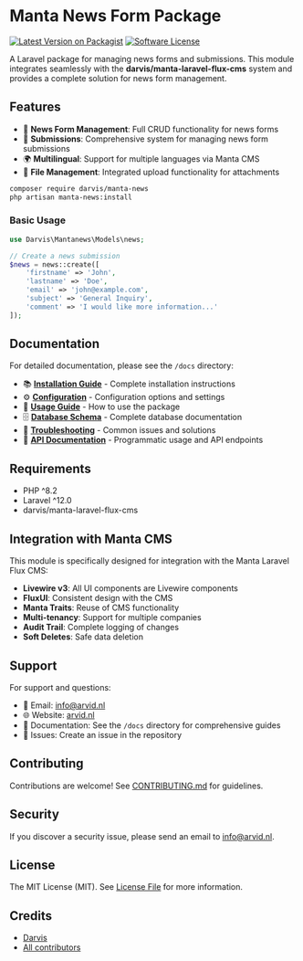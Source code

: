 # Manta News Form Package

[![Latest Version on Packagist](https://img.shields.io/packagist/v/darvis/manta-news.svg?style=flat-square)](https://packagist.org/packages/darvis/manta-news)
[![Software License](https://img.shields.io/badge/license-MIT-brightgreen.svg?style=flat-square)](LICENSE.md)

A Laravel package for managing news forms and submissions. This module integrates seamlessly with the **darvis/manta-laravel-flux-cms** system and provides a complete solution for news form management.

## Features

- 📝 **News Form Management**: Full CRUD functionality for news forms
- 📨 **Submissions**: Comprehensive system for managing news form submissions
- 🌍 **Multilingual**: Support for multiple languages via Manta CMS
- 📁 **File Management**: Integrated upload functionality for attachments

```bash
composer require darvis/manta-news
php artisan manta-news:install
```

### Basic Usage

```php
use Darvis\Mantanews\Models\news;

// Create a news submission
$news = news::create([
    'firstname' => 'John',
    'lastname' => 'Doe',
    'email' => 'john@example.com',
    'subject' => 'General Inquiry',
    'comment' => 'I would like more information...'
]);
```

## Documentation

For detailed documentation, please see the `/docs` directory:

- 📚 **[Installation Guide](docs/installation.md)** - Complete installation instructions
- ⚙️ **[Configuration](docs/configuration.md)** - Configuration options and settings
- 🚀 **[Usage Guide](docs/usage.md)** - How to use the package
- 🗄️ **[Database Schema](docs/database.md)** - Complete database documentation
- 🔧 **[Troubleshooting](docs/troubleshooting.md)** - Common issues and solutions
- 🔌 **[API Documentation](docs/api.md)** - Programmatic usage and API endpoints

## Requirements

- PHP ^8.2
- Laravel ^12.0
- darvis/manta-laravel-flux-cms

## Integration with Manta CMS

This module is specifically designed for integration with the Manta Laravel Flux CMS:

- **Livewire v3**: All UI components are Livewire components
- **FluxUI**: Consistent design with the CMS
- **Manta Traits**: Reuse of CMS functionality
- **Multi-tenancy**: Support for multiple companies
- **Audit Trail**: Complete logging of changes
- **Soft Deletes**: Safe data deletion

## Support

For support and questions:

- 📧 Email: info@arvid.nl
- 🌐 Website: [arvid.nl](https://arvid.nl)
- 📖 Documentation: See the `/docs` directory for comprehensive guides
- 🐛 Issues: Create an issue in the repository

## Contributing

Contributions are welcome! See [CONTRIBUTING.md](CONTRIBUTING.md) for guidelines.

## Security

If you discover a security issue, please send an email to info@arvid.nl.

## License

The MIT License (MIT). See [License File](LICENSE.md) for more information.

## Credits

- [Darvis](https://github.com/darvis)
- [All contributors](../../contributors)
